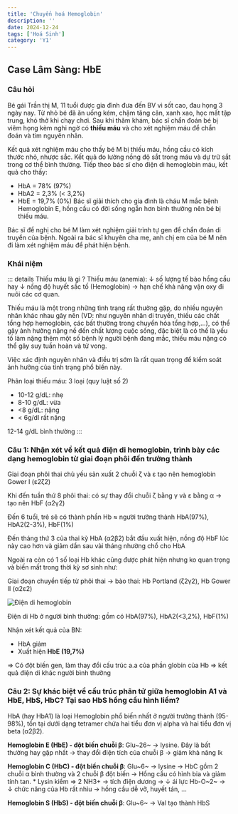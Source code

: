 ```yaml
---
title: 'Chuyển hoá Hemoglobin'
description: ''
date: 2024-12-24
tags: ['Hoá Sinh']
category: 'Y1'
---
```




## Case Lâm Sàng: HbE

### Câu hỏi

Bé gái Trần thị M, 11 tuổi được gia đình đưa đến BV vì sốt cao, đau họng 3 ngày nay. Từ nhỏ bé đã ăn uống kém, chậm tăng cân, xanh xao, học mất tập trung, khó thở khi chạy chơi. Sau khi thăm khám, bác sĩ chẩn đoán bé bị viêm họng kèm nghi ngờ có **thiếu máu** và cho xét nghiệm máu để chẩn đoán và tìm nguyên nhân.

Kết quả xét nghiệm máu cho thấy bé M bị thiếu máu, hồng cầu có kích thước nhỏ, nhược sắc. Kết quả đo lường nồng
độ sắt trong máu và dự trữ sắt trong cơ thể bình thường. Tiếp theo bác sĩ cho điện di hemoglobin máu, kết quả cho thấy:

* HbA = 78% (97%)
* HbA2 =  2,3% (< 3,2%)
* HbE = 19,7% (0%)
Bác sĩ giải thích cho gia đình là cháu M mắc bệnh Hemoglobin E, hồng cầu có đời sống ngắn hơn bình thường nên bé bị thiếu máu.

Bác sĩ đề nghị cho bé M làm xét nghiệm giải trình tự gen để chẩn đoán di truyền của bệnh. Ngoài ra bác sĩ khuyên cha mẹ, anh chị em của bé M nên đi làm xét nghiệm máu để phát hiện bệnh.

### Khái niệm

::: details Thiếu máu là gì ?
Thiếu máu (anemia): $\downarrow$ số lượng tế bào hồng cầu hay $\downarrow$ nồng độ huyết sắc tố (Hemoglobin) → hạn chế khả năng vận oxy đi nuôi các cơ quan.

Thiếu máu là một trong những tình trạng rất thường gặp, do nhiều nguyên nhân khác nhau gây nên (VD: như
nguyên nhân di truyền, thiếu các chất tổng hợp hemoglobin, các bất thường trong chuyển hóa tổng hợp,...), có thể
gây ảnh hưởng nặng nề đến chất lượng cuộc sống, đặc biệt là có thể là yếu tố làm nặng thêm một số bệnh lý người
bệnh đang mắc, thiếu máu nặng có thể gây suy tuần hoàn và tử vong.

Việc xác định nguyên nhân và điều trị sớm là rất quan trọng để kiểm soát ảnh hưởng của tình trạng phổ biến này.

Phân loại thiếu máu: 3 loại (quy luật số 2)

* 10-12 g/dL: nhẹ
* 8-10 g/dL: vừa
* <8 g/dL: nặng
* < 6g/dl rất nặng

12-14 g/dL bình thường
:::

### Câu 1: Nhận xét về kết quả điện di hemoglobin, trình bày các dạng hemoglobin từ giai đoạn phôi đến trưởng thành

Giai đoạn phôi thai chủ yếu sản xuất 2 chuỗi ζ và ε tạo nên hemoglobin Gower I (ε2ζ2)

Khi đến tuần thứ 8 phôi thai: có sự thay đổi chuỗi ζ bằng γ và ε bằng α → tạo nên HbF (α2γ2)

Đến 6 tuổi, trẻ sẽ có thành phần Hb $\approx$ người trưởng thành HbA(97%), HbA2(2-3%), HbF(1%)

Đến tháng thứ 3 của thai kỳ HbA (α2β2) bắt đầu xuất hiện, nồng độ HbF lúc này cao hơn và giảm dần sau vài
tháng nhường chổ cho HbA

Ngoài ra còn có 1 số loại Hb khác cũng được phát hiện nhưng ko quan trọng và biến mất trong thời kỳ sơ sinh như:

Giai đoạn chuyển tiếp từ phôi thai → bào thai: Hb Portland (ζ2γ2), Hb Gower II (α2ε2)

![Điện di hemoglobin](/hsinh-ch-hb-diendi.png)

Điện di Hb ở người bình thường: gồm có HbA(97%), HbA2(\<3,2%), HbF(1%)

Nhận xét kết quả của BN:

* HbA giảm
* Xuất hiện **HbE (19,7%)**

⇒ Có đột biến gen, làm thay đổi cấu trúc a.a của phần globin của Hb ⇒ kết quả điện di khác người bình thường

### Câu 2: Sự khác biệt về cấu trúc phân tử giữa hemoglobin A1 và HbE, HbS, HbC? Tại sao HbS hồng cầu hình liềm?

HbA (hay HbA1) là loại Hemoglobin phổ biến nhất ở người trưởng thành (95-98%), tồn tại dưới dạng tetramer chứa hai tiểu đơn vị alpha và hai tiểu đơn vị beta (α2β2).

**Hemoglobin E (HbE) - đột biến chuỗi β**: Glu~26~ → lysine. Đây là bất thường hay gặp nhất → thay đổi điện tích của chuỗi β → giảm khả năng lk

**Hemoglobin C (HbC) - đột biến chuỗi β**: Glu~6~ → lysine → HbC gồm 2 chuỗi α bình thường và 2 chuỗi β đột biến → Hồng cầu có hình bia và giảm tính tan.
    * Lysin kiềm ⇒ 2 NH3+ → tích điện dương → $\downarrow$ ái lực Hb-O~2~ → $\downarrow$ chức năng của Hb rất nhìu → hồng cầu dễ vỡ, huyết tán, ...

**Hemoglobin S (HbS) - đột biến chuỗi β**: Glu~6~ → Val tạo thành HbS <FontIcon icon="droplet" color="red" /> <FontIcon icon="share" color="#3eaf7c" size="32" />
